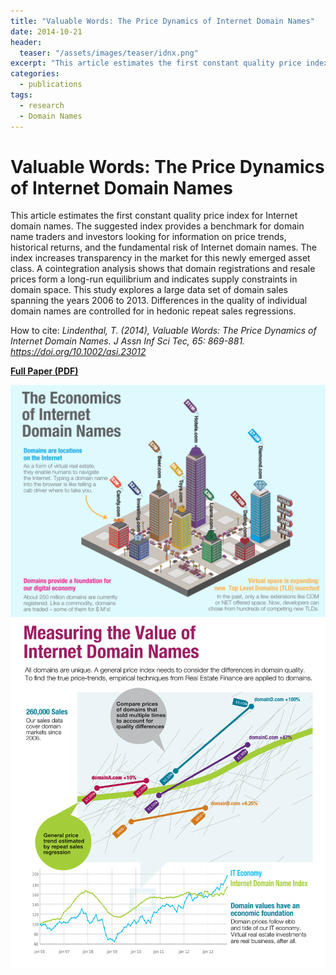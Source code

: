 ```yaml
---
title: "Valuable Words: The Price Dynamics of Internet Domain Names"
date: 2014-10-21
header:
  teaser: "/assets/images/teaser/idnx.png"
excerpt: "This article estimates the first constant quality price index for Internet domain names. The suggested index provides a benchmark for domain name traders and investors looking for information on price trends, historical returns, and the fundamental risk of Internet domain names."
categories:
  - publications
tags:
  - research
  - Domain Names
---
```

# Valuable Words: The Price Dynamics of Internet Domain Names

This article estimates the first constant quality price index for Internet domain names. The suggested index provides a benchmark for domain name traders and investors looking for information on price trends, historical returns, and the fundamental risk of Internet domain names. The index increases transparency in the market for this newly emerged asset class. A cointegration analysis shows that domain registrations and resale prices form a long-run equilibrium and indicates supply constraints in domain space. This study explores a large data set of domain sales spanning the years 2006 to 2013. Differences in the quality of individual domain names are controlled for in hedonic repeat sales regressions.

How to cite: *Lindenthal, T. (2014), Valuable Words: The Price Dynamics of Internet Domain Names. J Assn Inf Sci Tec, 65: 869-881. https://doi.org/10.1002/asi.23012*

**<a href='/assets/papers/Lindenthal-Valuable-Words.pdf'>Full Paper (PDF)</a>**

<img src='/assets/images/infographic-1.png'>

<img src='/assets/images/infographic-2.png'>
